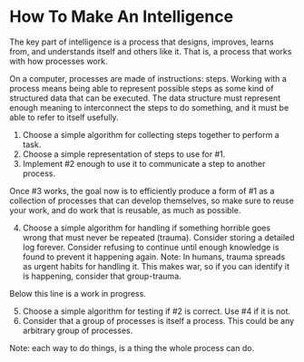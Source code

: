 # How To Make An Intelligence

The key part of intelligence is a process that designs, improves, learns from, and understands itself and others like it.  That is, a process that works with how processes work.

On a computer, processes are made of instructions: steps.  Working with a process means
being able to represent possible steps as some kind of structured data that can be executed.
The data structure must represent enough meaning to interconnect the steps to do something,
and it must be able to refer to itself usefully.

1. Choose a simple algorithm for collecting steps together to perform a task.
2. Choose a simple representation of steps to use for #1.
3. Implement #2 enough to use it to communicate a step to another process.

Once #3 works, the goal now is to efficiently produce a form of #1 as a collection of
processes that can develop themselves, so make sure to reuse your work, and do work that is
reusable, as much as possible.

4. Choose a simple algorithm for handling if something horrible goes wrong that must
   never be repeated (trauma).  Consider storing a detailed log forever.  Consider refusing to
   continue until enough knowledge is found to prevent it happening again.
	Note: In humans, trauma spreads as urgent habits for handling it.
	This makes war, so if you can identify it is happening, consider that group-trauma.

Below this line is a work in progress.

5. Choose a simple algorithm for testing if #2 is correct.  Use #4 if it is not.
6. Consider that a group of processes is itself a process.  This could be any arbitrary
   group of processes.

Note: each way to do things, is a thing the whole process can do.
